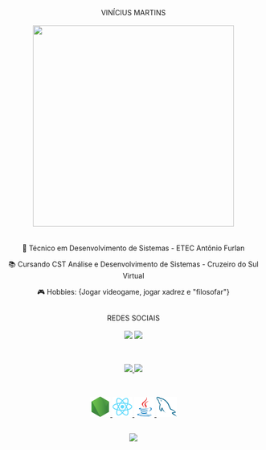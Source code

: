 <div align="center"
   <h3>VINÍCIUS MARTINS</h3>
<div/>


<div align="center"><br>
   <img width="400" height="400"  src="https://media1.giphy.com/media/ggKcYuG0MzJhOzyGCd/giphy.gif?cid=ecf05e47p3pqu7yww2j2aylvasvo47rycp0jyllbr6u6jy0c&rid=giphy.gif&ct=g"/>
</div>

<div align="center"><br>
   <p>🍁 Técnico em Desenvolvimento de Sistemas - ETEC Antônio Furlan</p>
   <p> 📚 Cursando CST Análise e Desenvolvimento de Sistemas - Cruzeiro do Sul Virtual</p>
   <p> 🎮 Hobbies: {Jogar videogame, jogar xadrez e "filosofar"}</p>
</div>

##

<div align="center"
   <h3>REDES SOCIAIS</h3>
<div/>

<div align="center" style="display: inline_block"><br>
   <a href = "mailto:viniciusmartins01112@gmail.com"><img src="https://img.shields.io/badge/-Gmail-%23333?style=for-the-badge&logo=gmail&logoColor=white" target="_blank"></a>
   <a href="https://www.linkedin.com/in/vinicius-martins-947269201/" target="_blank"><img src="https://img.shields.io/badge/-LinkedIn-%230077B5?style=for-the-badge&logo=linkedin&logoColor=white" target="_blank"></a>
</div>
  
##

<div align="center"><br>
   <a href="https://github.com/Marvinus11">
   <img height="160em" src="https://github-readme-stats.vercel.app/api?username=Marvinus11&show_icons=true&theme=monokai&include_all_commits=true&count_private=true"/>
   <img height="160em" src="https://github-readme-stats.vercel.app/api/top-langs/?username=Marvinus11&layout=compact&langs_count=7&theme=monokai"/>
</div>
  
##
  
<div align="center"
   <h3"STACK</h3>
<div/>
  
<div align="center"><br>
   <img height="40" src="https://github.com/devicons/devicon/blob/master/icons/nodejs/nodejs-original.svg">
   <img height="40" src="https://github.com/devicons/devicon/blob/master/icons/react/react-original.svg">
   <img height="40" src="https://github.com/devicons/devicon/blob/master/icons/java/java-original.svg">
   <img height="40" src="https://github.com/devicons/devicon/blob/master/icons/mysql/mysql-original.svg">
</div>

  ##
  
  
<div align="center"> 
   <img alingn="center" src="https://profile-counter.glitch.me/Marvinus11/count.svg"/>
</div>
